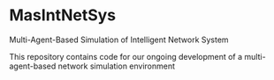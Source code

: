 # MasIntNetSys
Multi-Agent-Based Simulation of Intelligent Network System

This repository contains code for our ongoing development
of a multi-agent-based network simulation environment
